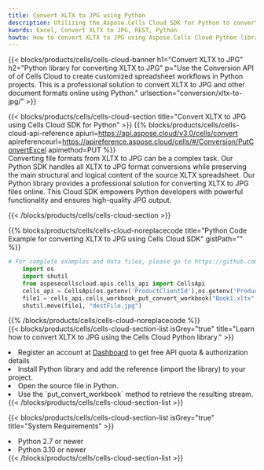 ```yaml
---
title: Convert XLTX to JPG using Python 
description: Utilizing the Aspose.Cells Cloud SDK for Python to convert a XLTX format file to a JPG format file. 
kwords: Excel, Convert XLTX to JPG, REST, Python
howto: How to convert XLTX to JPG using Aspose.Cells Cloud Python library.
---
```



{{< blocks/products/cells/cells-cloud-banner h1="Convert XLTX to JPG" h2="Python library for converting XLTX to JPG" p="Use the Conversion API of of Cells Cloud to create customized spreadsheet workflows in Python projects. This is a professional solution to convert XLTX to JPG and other document formats online using Python." urlsection="conversion/xltx-to-jpg/" >}}

{{< blocks/products/cells/cells-cloud-section  title="Convert XLTX to JPG using Cells Cloud SDK for Python" >}}
{{% blocks/products/cells/cells-cloud-api-reference  apiurl=https://api.aspose.cloud/v3.0/cells/convert  apireferenceurl=https://apireference.aspose.cloud/cells/#/Conversion/PutConvertExcel  apimethod=PUT %}}
<br/>
Converting file formats from XLTX to JPG can be a complex task. Our Python SDK handles all XLTX to JPG format conversions while preserving the main structural and logical content of the source XLTX spreadsheet. Our Python library provides a professional solution for converting XLTX to JPG files online. This Cloud SDK empowers Python developers with powerful functionality and ensures high-quality JPG output.

{{< /blocks/products/cells/cells-cloud-section >}}

{{% blocks/products/cells/cells-cloud-noreplacecode title="Python Code Example for converting XLTX to JPG using Cells Cloud SDK" gistPath="" %}}
 
```python
# For complete examples and data files, please go to https://github.com/aspose-cells-cloud/aspose-cells-cloud-python/
    import os
    import shutil
    from asposecellscloud.apis.cells_api import CellsApi
    cells_api = CellsApi(os.getenv('ProductClientId'),os.getenv('ProductClientSecret'))
    file1 = cells_api.cells_workbook_put_convert_workbook("Book1.xltx",format="jpg")
    shutil.move(file1, "destFile.jpg")     
```
 
{{% /blocks/products/cells/cells-cloud-noreplacecode  %}}
<br/>
{{< blocks/products/cells/cells-cloud-section-list isGrey="true"  title="Learn how to convert XLTX to JPG using the Cells Cloud Python library." >}}
<li>Register an account at <a href="https://dashboard.aspose.cloud/">Dashboard</a> to get free API quota & authorization details</li>
<li>Install Python library and add the reference (import the library) to your project.</li>
<li>Open the source file in Python.</li>
<li>Use the `put_convert_workbook` method to retrieve the resulting stream.</li>
{{< /blocks/products/cells/cells-cloud-section-list >}}

{{< blocks/products/cells/cells-cloud-section-list isGrey="true"  title="System Requirements" >}}
<li>Python 2.7 or newer</li>
<li>Python 3.10 or newer</li>
{{< /blocks/products/cells/cells-cloud-section-list >}}
